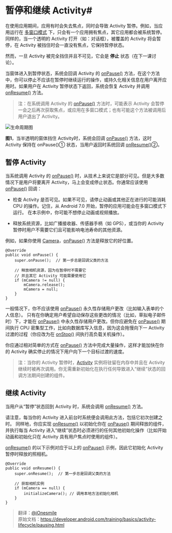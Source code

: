 # 

# 暂停和继续 Activity#

在使用应用期间，应用有时会失去焦点，同时会导致 Activity 暂停。例如，当应用运行在 [多窗口模式](https://developer.android.com/guide/topics/ui/multi-window.html) 下，只会有一个应用拥有焦点，其它应用都会被系统暂停。同样的，当一个透明的 Activity 打开（如：对话框），被覆盖的 Activity 将会暂停，在 Activity 被挡住时会一直没有焦点，它保持暂停状态。    

然而，一旦 Activity 被完全挡住并且不可见，它会是 **停止** 状态（在下一课讨论）。     

当窗体进入到暂停状态，系统会回调 Activity 的 [onPause()](https://developer.android.com/reference/android/app/Activity.html#onPause()) 方法，在这个方法中，你可以停止不应该在暂停时继续运行的操作，或持久化相关信息在用户离开应用时。如果用户在   Activity 暂停状态下返回，系统会恢复 Activity 并调用 [onResume()](https://developer.android.com/reference/android/app/Activity.html#onResume()) 方法。    

> 注：在系统调用 Activity 的  [onPause()](https://developer.android.com/reference/android/app/Activity.html#onPause()) 方法时，可能表示 Activity 会暂停一会之后再次获取焦点，或应用在多窗口模式；也有可能这个方法被调用后用户退出了 Activity。   

![生命周期图](https://developer.android.com/images/training/basics/basic-lifecycle-paused.png)   


**图1**，当半透明的窗体挡住 Activity时，系统会回调   [onPause()](https://developer.android.com/reference/android/app/Activity.html#onPause()) 方法，这时 Activity 保持在 onPause()① 状态，当用户返回时系统回调  [onResume()](https://developer.android.com/reference/android/app/Activity.html#onResume())②。    


## 暂停 Activity ##

当系统调用 Activity 的 [onPause()](https://developer.android.com/reference/android/app/Activity.html#onPause()) 时，从技术上来说它是部分可见。但是大多数情况下是用户将要离开 Activity，马上会变成停止状态。你通常应该使用 [onPause()](https://developer.android.com/reference/android/app/Activity.html#onPause()) 回调：   

- 检查 Activity 是否可见。如果不可见，请停止动画或其他正在进行的可能消耗 CPU 的操作。记住，从 Android 7.0 开始，暂停的应用可能会在多窗口模式下运行。 在本示例中，你可能不想停止动画或视频播放。   

- 释放系统资源，比如广播接收器、传感器手柄（如 GPS），或当你的 Activity 暂停时用户不需要它们且可能影响电池寿命的其他资源。   

例如，如果你使用 [Camera](https://developer.android.com/reference/android/hardware/Camera.html)，[onPause()](https://developer.android.com/reference/android/app/Activity.html#onPause()) 方法是释放它的好位置。   


	@Override
	public void onPause() {
	    super.onPause();  // 第一步总是回调父类的方法
	
	    // 释放相机资源，因为在暂停时不需要它
	    // 并且其它 Activity 可能需要使用它
	    if (mCamera != null) {
	        mCamera.release();
	        mCamera = null;
	    }
	}


一般情况下，你不应该使用 [onPause()](https://developer.android.com/reference/android/app/Activity.html#onPause()) 永久性存储用户更改（比如输入表单的个人信息）。 只有在你确定用户希望自动保存这些更改的情况（比如，草拟电子邮件时）下，才能在 [onPause()](https://developer.android.com/reference/android/app/Activity.html#onPause()) 中永久性存储用户更改。但你应避免在 [onPause()](https://developer.android.com/reference/android/app/Activity.html#onPause()) 期间执行 CPU 密集型工作，比如向数据库写入信息，因为这会拖慢向下一 Activity 过渡的过程（你应改为在 [onStop()](https://developer.android.com/reference/android/app/Activity.html#onStop()) 间执行高负载关机操作）。     

你应通过相对简单的方式在 [onPause()](https://developer.android.com/reference/android/app/Activity.html#onPause()) 方法中完成大量操作，这样才能加快在你的 Activity 确实停止的情况下用户向下一个目标过渡的速度。   

> 注：当你的 Activity 暂停时，[Activity](https://developer.android.com/reference/android/app/Activity.html) 实例将驻留在内存中并且在 Activity 继续时被再次调用。你无需重新初始化在执行任何导致进入“继续”状态的回调方法期间创建的组件。   



## 继续 Activity ##

当用户从“暂停”状态回到 Activity 时，系统会调用 [onResume()](https://developer.android.com/reference/android/app/Activity.html#onResume()) 方法。   

请注意，每当你的 Activity 进入前台时系统便会调用此方法，包括它初次创建之时。 同样地，你应实现 [onResume()](https://developer.android.com/reference/android/app/Activity.html#onResume()) 以初始化你在 [onPause()](https://developer.android.com/reference/android/app/Activity.html#onPause()) 期间释放的组件，并执行每当 Activity 进入“继续”状态时必须进行的任何其他初始化操作（比如开始动画和初始化只在 Activity 具有用户焦点时使用的组件）。   

[onResume()](https://developer.android.com/reference/android/app/Activity.html#onResume()) 的以下示例对应于以上的 [onPause()](https://developer.android.com/reference/android/app/Activity.html#onPause()) 示例，因此它初始化 Activity 暂停时释放的照相机。   

	@Override
	public void onResume() {
	    super.onResume();  // 第一步总是回调父类的方法
	
	    // 获取相机实例
	    if (mCamera == null) {
	        initializeCamera(); // 调用本地方法初始化相机
	    }
	}







>翻译：[@iOnesmile](https://github.com/iOnesmile)    
原始文档：<https://developer.android.com/training/basics/activity-lifecycle/pausing.html>
